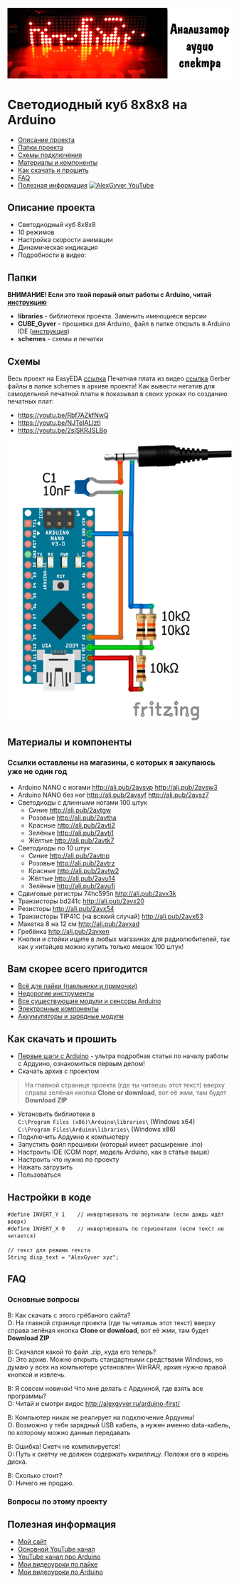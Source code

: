 ![PROJECT_PHOTO](https://github.com/AlexGyver/FHTSpectrumAnalyzer/blob/master/proj_img.jpg)
# Светодиодный куб 8x8x8 на Arduino
* [Описание проекта](#chapter-0)
* [Папки проекта](#chapter-1)
* [Схемы подключения](#chapter-2)
* [Материалы и компоненты](#chapter-3)
* [Как скачать и прошить](#chapter-4)
* [FAQ](#chapter-5)
* [Полезная информация](#chapter-6)
[![AlexGyver YouTube](http://alexgyver.ru/git_banner.jpg)](https://www.youtube.com/channel/UCgtAOyEQdAyjvm9ATCi_Aig?sub_confirmation=1)

<a id="chapter-0"></a>
## Описание проекта
- Светодиодный куб 8x8x8
- 10 режимов
- Настройка скорости анимации
- Динамическая индикация
- Подробности в видео: 

<a id="chapter-1"></a>
## Папки
**ВНИМАНИЕ! Если это твой первый опыт работы с Arduino, читай [инструкцию](#chapter-4)**
- **libraries** - библиотеки проекта. Заменить имеющиеся версии
- **CUBE_Gyver** - прошивка для Arduino, файл в папке открыть в Arduino IDE ([инструкция](#chapter-4))
- **schemes** - схемы и печатки

<a id="chapter-2"></a>
## Схемы
Весь проект на EasyEDA [ссылка](https://easyeda.com/beragumbo/LED_Cube-8937fd8460054d639d93736e35345182)
Печатная плата из видео [ссылка](https://easyeda.com/editor#id=853291a217984a219d6b2c69a1e57860)
Gerber файлы в папке schemes в архиве проекта!
Как вывести негатив для самодельной печатной платы я показывал в своих уроках по созданию печатных плат:
- https://youtu.be/Rbf7AZkfNwQ
- https://youtu.be/NJTeIALlztI
- https://youtu.be/2sISKRJSLBo

![SCHEME](https://github.com/AlexGyver/FHTSpectrumAnalyzer/blob/master/Schemes/simple.png)

<a id="chapter-3"></a>
## Материалы и компоненты
### Ссылки оставлены на магазины, с которых я закупаюсь уже не один год
* Arduino NANO с ногами http://ali.pub/2avsvp http://ali.pub/2avsw3
* Arduino NANO без ног http://ali.pub/2avsyf http://ali.pub/2avsz7
* Светодиоды с длинными ногами 100 штук
	+ Синие http://ali.pub/2avtgw
	+ Розовые http://ali.pub/2avtha
	+ Красные http://ali.pub/2avti2
	+ Зелёные http://ali.pub/2avtj1
	+ Жёлтые http://ali.pub/2avtk7
* Светодиоды по 10 штук
	+ Синие http://ali.pub/2avtnp
	+ Розовые http://ali.pub/2avtrz
	+ Красные http://ali.pub/2avtw2
	+ Жёлтые http://ali.pub/2avu14
	+ Зелёные http://ali.pub/2avu1i
* Сдвиговые регистры 74hc595n http://ali.pub/2avx3k
* Транзисторы bd241c http://ali.pub/2avx20
* Резисторы http://ali.pub/2avx54
* Транзисторы TIP41C (на всякий случай) http://ali.pub/2avx63
* Макетка 8 на 12 см http://ali.pub/2avxad
* Гребёнка http://ali.pub/2avxen
* Кнопки и стойки ищите в любых магазинах для радиолюбителей, так как у китайцев можно купить только мешок 100 штук!

## Вам скорее всего пригодится
* [Всё для пайки (паяльники и примочки)](http://alexgyver.ru/all-for-soldering/)
* [Недорогие инструменты](http://alexgyver.ru/my_instruments/)
* [Все существующие модули и сенсоры Arduino](http://alexgyver.ru/arduino_shop/)
* [Электронные компоненты](http://alexgyver.ru/electronics/)
* [Аккумуляторы и зарядные модули](http://alexgyver.ru/18650/)

<a id="chapter-4"></a>
## Как скачать и прошить
* [Первые шаги с Arduino](http://alexgyver.ru/arduino-first/) - ультра подробная статья по началу работы с Ардуино, ознакомиться первым делом!
* Скачать архив с проектом
> На главной странице проекта (где ты читаешь этот текст) вверху справа зелёная кнопка **Clone or download**, вот её жми, там будет **Download ZIP**
* Установить библиотеки в  
`C:\Program Files (x86)\Arduino\libraries\` (Windows x64)  
`C:\Program Files\Arduino\libraries\` (Windows x86)
* Подключить Ардуино к компьютеру
* Запустить файл прошивки (который имеет расширение .ino)
* Настроить IDE (COM порт, модель Arduino, как в статье выше)
* Настроить что нужно по проекту
* Нажать загрузить
* Пользоваться  

## Настройки в коде
    #define INVERT_Y 1    // инвертировать по вертикали (если дождь идёт вверх)
    #define INVERT_X 0    // инвертировать по горизонтали (если текст не читается)

    // текст для режима текста
    String disp_text = "AlexGyver xyz";

<a id="chapter-5"></a>
## FAQ
### Основные вопросы
В: Как скачать с этого грёбаного сайта?  
О: На главной странице проекта (где ты читаешь этот текст) вверху справа зелёная кнопка **Clone or download**, вот её жми, там будет **Download ZIP**

В: Скачался какой то файл .zip, куда его теперь?  
О: Это архив. Можно открыть стандартными средствами Windows, но думаю у всех на компьютере установлен WinRAR, архив нужно правой кнопкой и извлечь.

В: Я совсем новичок! Что мне делать с Ардуиной, где взять все программы?  
О: Читай и смотри видос http://alexgyver.ru/arduino-first/

В: Компьютер никак не реагирует на подключение Ардуины!  
О: Возможно у тебя зарядный USB кабель, а нужен именно data-кабель, по которому можно данные передавать

В: Ошибка! Скетч не компилируется!  
О: Путь к скетчу не должен содержать кириллицу. Положи его в корень диска.

В: Сколько стоит?  
О: Ничего не продаю.

### Вопросы по этому проекту

<a id="chapter-6"></a>
## Полезная информация
* [Мой сайт](http://alexgyver.ru/)
* [Основной YouTube канал](https://www.youtube.com/channel/UCgtAOyEQdAyjvm9ATCi_Aig?sub_confirmation=1)
* [YouTube канал про Arduino](https://www.youtube.com/channel/UC4axiS76D784-ofoTdo5zOA?sub_confirmation=1)
* [Мои видеоуроки по пайке](https://www.youtube.com/playlist?list=PLOT_HeyBraBuMIwfSYu7kCKXxQGsUKcqR)
* [Мои видеоуроки по Arduino](http://alexgyver.ru/arduino_lessons/)